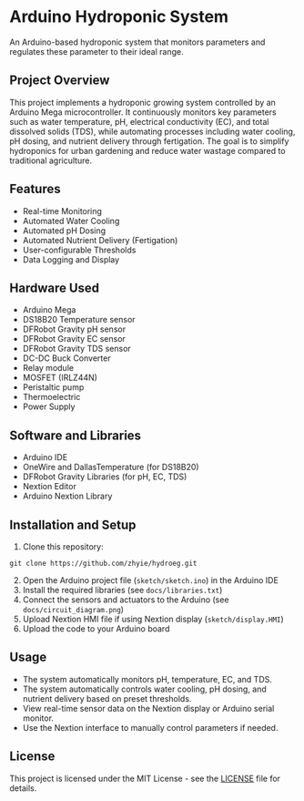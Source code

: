 # Arduino Hydroponic System

An Arduino-based hydroponic system that monitors parameters and regulates these parameter to their ideal range.

## Project Overview

This project implements a hydroponic growing system controlled by an Arduino Mega microcontroller. It continuously monitors key parameters such as water temperature, pH, electrical conductivity (EC), and total dissolved solids (TDS), while automating processes including water cooling, pH dosing, and nutrient delivery through fertigation. The goal is to simplify hydroponics for urban gardening and reduce water wastage compared to traditional agriculture.

## Features

- Real-time Monitoring
- Automated Water Cooling
- Automated pH Dosing
- Automated Nutrient Delivery (Fertigation)
- User-configurable Thresholds
- Data Logging and Display

## Hardware Used

- Arduino Mega
- DS18B20 Temperature sensor
- DFRobot Gravity pH sensor
- DFRobot Gravity EC sensor
- DFRobot Gravity TDS sensor
- DC-DC Buck Converter
- Relay module
- MOSFET (IRLZ44N)
- Peristaltic pump
- Thermoelectric
- Power Supply

## Software and Libraries

- Arduino IDE
- OneWire and DallasTemperature (for DS18B20)
- DFRobot Gravity Libraries (for pH, EC, TDS)
- Nextion Editor
- Arduino Nextion Library

## Installation and Setup

1. Clone this repository:
```
git clone https://github.com/zhyie/hydroeg.git
```
2. Open the Arduino project file (`sketch/sketch.ino`) in the Arduino IDE
3. Install the required libraries (see `docs/libraries.txt`)
4. Connect the sensors and actuators to the Arduino (see `docs/circuit_diagram.png`)
5. Upload Nextion HMI file if using Nextion display (`sketch/display.HMI`)
6. Upload the code to your Arduino board

## Usage

- The system automatically monitors pH, temperature, EC, and TDS.
- The system automatically controls water cooling, pH dosing, and nutrient delivery based on preset thresholds.
- View real-time sensor data on the Nextion display or Arduino serial monitor.
- Use the Nextion interface to manually control parameters if needed.

## License

This project is licensed under the MIT License - see the [LICENSE](LICENSE.md) file for details.

